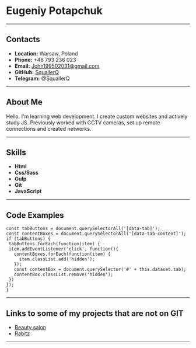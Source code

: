 # Eugeniy Potapchuk
---
## Contacts
  - __Location:__ Warsaw, Poland
  - __Phone:__ +48 793 236 023
  - __Email:__ John199502031@gmail.com
  - __GitHub:__ [SquallerQ](https://github.com/SquallerQ)
  - __Telegram:__ @SquallerQ
---

## About Me
Hello. I'm learning web development. I create custom websites and actively study JS. Previously worked with CCTV cameras, set up remote connections and created networks.

---

## Skills
 - __Html__
 - __Css/Sass__
 - __Gulp__
 - __Git__
 - __JavaScript__

 ---
 ## Code Examples
 ```
const tabButtons = document.querySelectorAll('[data-tab]');
const contentBoxes = document.querySelectorAll('[data-tab-content]');
if (tabButtons) {
  tabButtons.forEach(function(item) {
  item.addEventListener('click', function(){
    contentBoxes.forEach(function(item) {
      item.classList.add('hidden');
    });
    const contentBox = document.querySelector('#' + this.dataset.tab);
    contentBox.classList.remove('hidden');
  })
});
} 
 ```
 ---
 ## Links to some of my projects that are not on GIT
 - [Beauty salon](https://vsalonbeauty.pl/index.html)
 - [Rabitz](https://setka-rabitsa.by/)

 ---